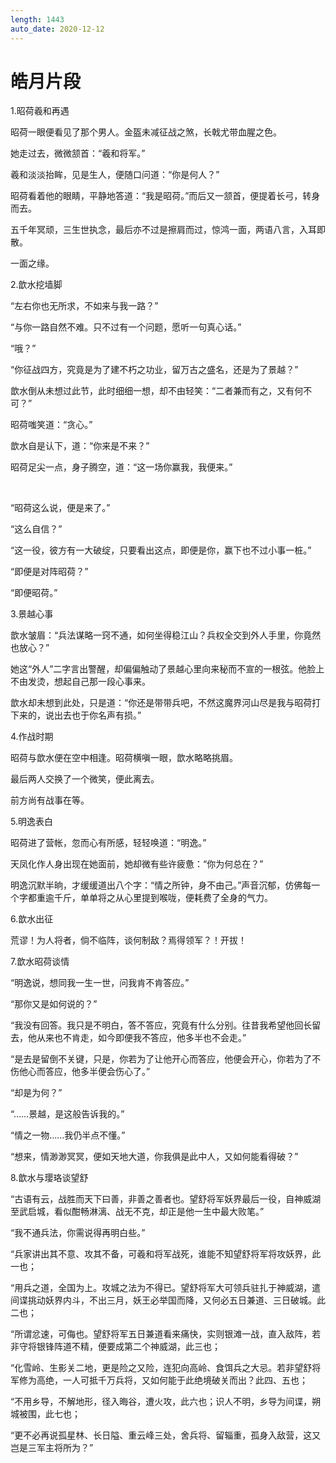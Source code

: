```yaml
---
length: 1443
auto_date: 2020-12-12
---
```


# 皓月片段

1.昭荷羲和再遇

昭荷一眼便看见了那个男人。金盔未减征战之煞，长戟尤带血腥之色。

她走过去，微微颔首：“羲和将军。”

羲和淡淡抬眸，见是生人，便随口问道：“你是何人？”

昭荷看着他的眼睛，平静地答道：“我是昭荷。”而后又一颔首，便提着长弓，转身而去。

五千年冥顽，三生世执念，最后亦不过是擦肩而过，惊鸿一面，两语八言，入耳即散。

一面之缘。

2.歆水挖墙脚

“左右你也无所求，不如来与我一路？”

“与你一路自然不难。只不过有一个问题，愿听一句真心话。”

“哦？”

“你征战四方，究竟是为了建不朽之功业，留万古之盛名，还是为了景越？”

歆水倒从未想过此节，此时细细一想，却不由轻笑：“二者兼而有之，又有何不可？”

昭荷嗤笑道：“贪心。”

歆水自是认下，道：“你来是不来？”

昭荷足尖一点，身子腾空，道：“这一场你赢我，我便来。”

<br>

“昭荷这么说，便是来了。”

“这么自信？”

“这一役，彼方有一大破绽，只要看出这点，即便是你，赢下也不过小事一桩。”

“即便是对阵昭荷？”

“即便昭荷。”

3.景越心事

歆水皱眉：“兵法谋略一窍不通，如何坐得稳江山？兵权全交到外人手里，你竟然也放心？”

她这“外人”二字言出警醒，却偏偏触动了景越心里向来秘而不宣的一根弦。他脸上不由发烫，想起自己那一段心事来。

歆水却未想到此处，只是道：“你还是带带兵吧，不然这魔界河山尽是我与昭荷打下来的，说出去也于你名声有损。”

4.作战时期

昭荷与歆水便在空中相逢。昭荷横嗔一眼，歆水略略挑眉。

最后两人交换了一个微笑，便此离去。

前方尚有战事在等。

5.明逸表白

昭荷进了营帐，忽而心有所感，轻轻唤道：“明逸。”

天凤化作人身出现在她面前，她却微有些许疲惫：“你为何总在？”

明逸沉默半晌，才缓缓道出八个字：“情之所钟，身不由己。”声音沉郁，仿佛每一个字都重逾千斤，单单将之从心里提到喉咙，便耗费了全身的气力。

6.歆水出征

荒谬！为人将者，倘不临阵，谈何制敌？焉得领军？！开拔！

7.歆水昭荷谈情

“明逸说，想同我一生一世，问我肯不肯答应。”

“那你又是如何说的？”

“我没有回答。我只是不明白，答不答应，究竟有什么分别。往昔我希望他回长留去，他从来也不肯走，如今即便我不答应，他多半也不会走。”

“是去是留倒不关键，只是，你若为了让他开心而答应，他便会开心，你若为了不伤他心而答应，他多半便会伤心了。”

“却是为何？”

“……景越，是这般告诉我的。”

“情之一物……我仍半点不懂。”

“想来，情渺渺冥冥，便如天地大道，你我俱是此中人，又如何能看得破？”

8.歆水与璎珞谈望舒

“古语有云，战胜而天下曰善，非善之善者也。望舒将军妖界最后一役，自神威湖至武启城，看似酣畅淋漓、战无不克，却正是他一生中最大败笔。”

“我不通兵法，你需说得再明白些。”

“兵家讲出其不意、攻其不备，可羲和将军战死，谁能不知望舒将军将攻妖界，此一也；

“用兵之道，全国为上。攻城之法为不得已。望舒将军大可领兵驻扎于神威湖，遣间谍挑动妖界内斗，不出三月，妖王必举国而降，又何必五日兼道、三日破城。此二也；

“所谓忿速，可侮也。望舒将军五日兼道看来痛快，实则银滩一战，直入敌阵，若非守将银锋阵道不精，便要成第二个神威湖，此三也；

“化雪岭、生影关二地，更是险之又险，连犯向高岭、食饵兵之大忌。若非望舒将军修为高绝，一人可抵千万兵将，又如何能于此绝境破关而出？此四、五也；

“不用乡导，不解地形，径入晦谷，遭火攻，此六也；识人不明，乡导为间谍，朔城被围，此七也；

“更不必再说孤星林、长日隘、重云峰三处，舍兵将、留辎重，孤身入敌营，这又岂是三军主将所为？”

